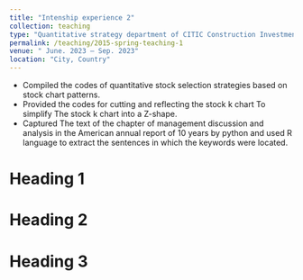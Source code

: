 ```yaml
---
title: "Intenship experience 2"
collection: teaching
type: "Quantitative strategy department of CITIC Construction Investment Fund"
permalink: /teaching/2015-spring-teaching-1
venue: " June. 2023 — Sep. 2023"
location: "City, Country"
---
```

* Compiled the codes of quantitative stock selection strategies based on stock chart patterns.
* Provided the codes for cutting and reflecting the stock k chart To simplify The stock k chart into a Z-shape.
* Captured The text of the chapter of management discussion and analysis in the American annual report of 10 years by python and used R language to extract the 
  sentences in which the keywords were located.


Heading 1
======

Heading 2
======

Heading 3
======
